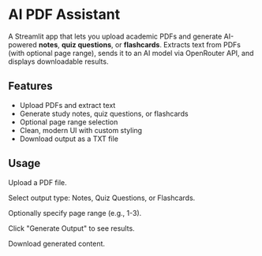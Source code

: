 # AI PDF Assistant

A Streamlit app that lets you upload academic PDFs and generate AI-powered **notes**, **quiz questions**, or **flashcards**. Extracts text from PDFs (with optional page range), sends it to an AI model via OpenRouter API, and displays downloadable results.

## Features
- Upload PDFs and extract text
- Generate study notes, quiz questions, or flashcards
- Optional page range selection
- Clean, modern UI with custom styling
- Download output as a TXT file

## Usage
Upload a PDF file.

Select output type: Notes, Quiz Questions, or Flashcards.

Optionally specify page range (e.g., 1-3).

Click "Generate Output" to see results.

Download generated content.
